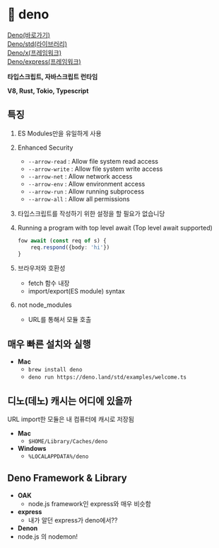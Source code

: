 # 🦕 deno

[Deno(바로가기)](https://deno.land/)<br>
[Deno/std(라이브러리)](https://deno.land/std)<br>
[Deno/x(프레임워크)](https://deno.land/x)<br>
[Deno/express(프레임워크)](https://github.com/NMathar/deno-express)

**타입스크립트, 자바스크립트 런타임**

**V8, Rust, Tokio, Typescript**

## 특징

1. ES Modules만을 유일하게 사용
2. Enhanced Security
    - `--arrow-read` : Allow file system read access
    - `--arrow-write` : Allow file system write access
    - `--arrow-net` : Allow network access
    - `--arrow-env` : Allow environment access
    - `--arrow-run` : Allow running subprocess
    - `--arrow-all` : Allow all permissions
3. 타입스크립트를 작성하기 위한 설정을 할 필요가 없습니당
4. Running a program with top level await (Top level await supported)

    ```typescript
    fow await (const req of s) {
        req.respond({body: 'hi'})
    }
    ```

5. 브라우저와 호환성

    - fetch 함수 내장
    - import/export(ES module) syntax

6. not node_modules
    - URL를 통해서 모듈 호출

## 매우 빠른 설치와 실행

-   **Mac**
    -   `brew install deno`
    -   `deno run https://deno.land/std/examples/welcome.ts`

## 디노(데노) 캐시는 어디에 있을까

URL import한 모듈은 내 컴퓨터에 캐시로 저장됨

-   **Mac**
    -   `$HOME/Library/Caches/deno`
-   **Windows**
    -   `%LOCALAPPDATA%/deno`

## Deno Framework & Library

-   **OAK**
    -   node.js framework인 express와 매우 비슷함
-   **express**
    -   내가 알던 express가 deno에서??
-   **Denon**
-   node.js 의 nodemon!
